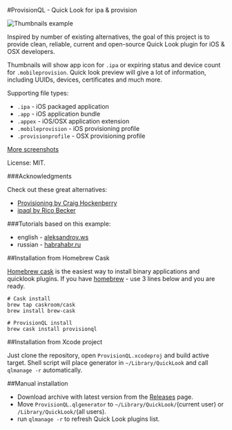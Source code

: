 #ProvisionQL - Quick Look for ipa & provision

![Thumbnails example](https://raw.github.com/ealeksandrov/ProvisionQL/master/Screenshots/1.png)

Inspired by number of existing alternatives, the goal of this project is to provide clean, reliable, current and open-source Quick Look plugin for iOS & OSX developers.

Thumbnails will show app icon for `.ipa` or expiring status and device count for `.mobileprovision`. Quick look preview will give a lot of information, including UUIDs, devices, certificates and much more.

Supporting file types:

* `.ipa` - iOS packaged application
* `.app` - iOS application bundle
* `.appex` - iOS/OSX application extension
* `.mobileprovision` - iOS provisioning profile
* `.provisionprofile` - OSX provisioning profile

[More screenshots](https://github.com/ealeksandrov/ProvisionQL/blob/master/screenshots.md)

License: MIT.

###Acknowledgments

Check out these great alternatives:

* [Provisioning by Craig Hockenberry](https://github.com/chockenberry/Provisioning)
* [ipaql by Rico Becker](http://ipaql.com/)

###Tutorials based on this example:

* english - [aleksandrov.ws](http://aleksandrov.ws/2014/02/25/osx-quick-look-plugin-development/)
* russian - [habrahabr.ru](http://habrahabr.ru/post/208552/)

##Installation from Homebrew Cask

[Homebrew cask](http://caskroom.io/) is the easiest way to install binary applications and quicklook plugins.
If you have [homebrew](http://brew.sh/) - use 3 lines below and you are ready.

```
# Cask install
brew tap caskroom/cask
brew install brew-cask

# ProvisionQL install
brew cask install provisionql
```

##Installation from Xcode project

Just clone the repository, open `ProvisionQL.xcodeproj` and build active target. Shell script will place generator in `~/Library/QuickLook` and call `qlmanage -r` automatically.


##Manual installation

* Download archive with latest version from the [Releases](https://github.com/ealeksandrov/ProvisionQL/releases) page.
* Move `ProvisionQL.qlgenerator` to `~/Library/QuickLook/`(current user) or `/Library/QuickLook/`(all users).
* run `qlmanage -r` to refresh Quick Look plugins list.
